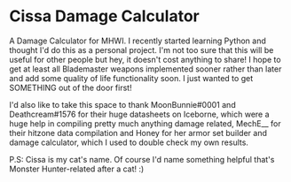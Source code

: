 # Cissa Damage Calculator

A Damage Calculator for MHWI. I recently started learning Python and thought I'd do this as a personal project.
I'm not too sure that this will be useful for other people but hey, it doesn't cost anything to share!
I hope to get at least all Blademaster weapons implemented sooner rather than later and add some quality
of life functionality soon. I just wanted to get SOMETHING out of the door first!

I'd also like to take this space to thank MoonBunnie#0001 and Deathcream#1576 for their huge datasheets on Iceborne,
which were a huge help in compiling pretty much anything damage related, MechE__ for their hitzone data compilation
and Honey for her armor set builder and damage calculator, which I used to double check my own results.

P.S: Cissa is my cat's name. Of course I'd name something helpful that's Monster Hunter-related after a cat! :)
